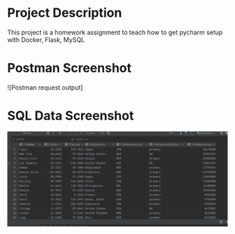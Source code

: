 # Project Description 
This project is a homework assignment to teach how to get pycharm setup with Docker, Flask, MySQL
# Postman Screenshot
![Postman request output]
# SQL Data Screenshot
![pycharm data query](screenshots/database.PNG)